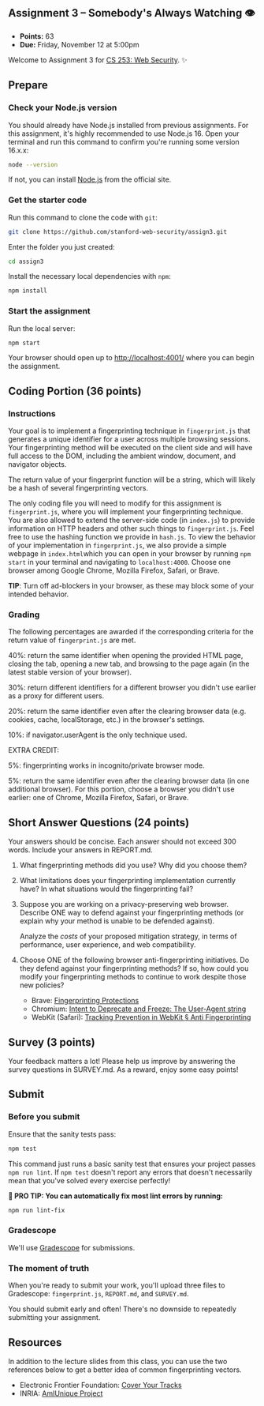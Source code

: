 <!-- This will be posted on https://web.stanford.edu/class/cs253/assign3 -->

## Assignment 3 – Somebody's Always Watching 👁️

- **Points:** 63
- **Due:** Friday, November 12 at 5:00pm

Welcome to Assignment 3 for [CS 253: Web Security](https://cs253.stanford.edu). ✨

## Prepare

### Check your Node.js version

You should already have Node.js installed from previous assignments. For this assignment, it's highly recommended to use Node.js 16. Open your terminal and run this command to confirm you're running some version 16.x.x:

```sh
node --version
```

If not, you can install [Node.js](https://nodejs.org/en/) from the official site.

### Get the starter code

Run this command to clone the code with `git`:

```sh
git clone https://github.com/stanford-web-security/assign3.git
```

Enter the folder you just created:

```sh
cd assign3
```

Install the necessary local dependencies with `npm`:

```sh
npm install
```

### Start the assignment

Run the local server:

```sh
npm start
```

Your browser should open up to [http://localhost:4001/](http://localhost:4001/) where you can begin the assignment.

## Coding Portion (36 points)

### Instructions

Your goal is to implement a fingerprinting technique in ```fingerprint.js``` that generates a unique identifier for a user across multiple browsing sessions. Your fingerprinting method will be executed on the client side and will have full access to the DOM, including the ambient window, document, and navigator objects. 

The return value of your fingerprint function will be a string, which will likely be a hash of several fingerprinting vectors.

The only coding file you will need to modify for this assignment is ```fingerprint.js```, where you will implement your fingerprinting technique. You are also allowed to extend the server-side code (in ```index.js```) to provide information on HTTP headers and other such things to ```fingerprint.js```. Feel free to use the hashing function we provide in ```hash.js```. To view the behavior of your implementation in ```fingerprint.js```, we also provide a simple webpage in ```index.html```which you can open in your browser by running ```npm start``` in your terminal and navigating to ```localhost:4000```. Choose one browser among Google Chrome, Mozilla Firefox, Safari, or Brave. 

**TIP**: Turn off ad-blockers in your browser, as these may block some of your intended behavior.

### Grading

The following percentages are awarded if the corresponding criteria for the return value of ```fingerprint.js``` are met. 

40%: return the same identifier when opening the provided HTML page, closing the tab, opening a new tab, and browsing to the page again (in the latest stable version of your browser).

30%: return different identifiers for a different browser you didn't use earlier as a proxy for different users.

20%: return the same identifier even after the clearing browser data (e.g. cookies, cache, localStorage, etc.) in the browser's settings.

10%: if navigator.userAgent is the only technique used.

EXTRA CREDIT:

5%: fingerprinting works in incognito/private browser mode.

5%: return the same identifier even after the clearing browser data (in one additional browser). For this portion, choose a browser you didn't use earlier: one of Chrome, Mozilla Firefox, Safari, or Brave.


## Short Answer Questions (24 points)

Your answers should be concise. Each answer should not exceed 300 words. Include your answers in REPORT.md.

1. What fingerprinting methods did you use? Why did you choose them?

2. What limitations does your fingerprinting implementation currently have? In what situations would the fingerprinting fail?

3. Suppose you are working on a privacy-preserving web browser. Describe ONE way to defend against your fingerprinting methods (or explain why your method is unable to be defended against).

   Analyze the _costs_ of your proposed mitigation strategy, in terms of performance, user experience, and web compatibility.

4. Choose ONE of the following browser anti-fingerprinting initiatives. Do they defend against your fingerprinting methods? If so, how could you modify your fingerprinting methods to continue to work despite those new policies?

    * Brave: [Fingerprinting Protections][brave]
    * Chromium: [Intent to Deprecate and Freeze: The User-Agent string][chromium-ua]
    * WebKit (Safari): [Tracking Prevention in WebKit § Anti Fingerprinting][webkit]

## Survey (3 points)
Your feedback matters a lot! Please help us improve by answering the survey questions in SURVEY.md. As a reward, enjoy some easy points!

## Submit

### Before you submit

Ensure that the sanity tests pass:

```sh
npm test
```

This command just runs a basic sanity test that ensures your project passes `npm run lint`. If `npm test` doesn't report any errors that doesn't necessarily mean that you've solved every exercise perfectly!

**🌟 PRO TIP: You can automatically fix most lint errors by running:**

```sh
npm run lint-fix
```

### Gradescope

We'll use [Gradescope](https://gradescope.com/) for submissions. 

### The moment of truth

When you're ready to submit your work, you'll upload three files to Gradescope: `fingerprint.js`, `REPORT.md`, and `SURVEY.md`. 

You should submit early and often! There's no downside to repeatedly submitting your assignment.

## Resources

In addition to the lecture slides from this class, you can use the two references below to get a better idea of common fingerprinting vectors.

 * Electronic Frontier Foundation: [Cover Your Tracks][eff]
 * INRIA: [AmIUnique Project][inria]

[brave]: https://github.com/brave/brave-browser/wiki/Fingerprinting-Protections
[chromium-ua]: https://groups.google.com/a/chromium.org/g/blink-dev/c/-2JIRNMWJ7s/m/yHe4tQNLCgAJ
[webkit]: https://webkit.org/tracking-prevention/#anti-fingerprinting
[eff]: https://coveryourtracks.eff.org/
[inria]: https://amiunique.org/fp
